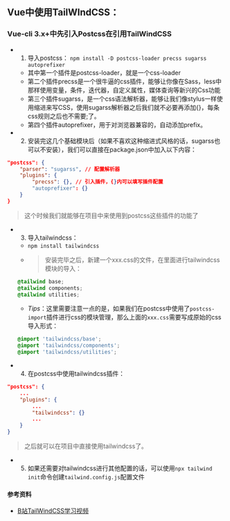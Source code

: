 ## Vue中使用TailWIndCSS：
### Vue-cli 3.x+中先引入Postcss在引用TailWindCSS
- 1. 导入postcss：
`npm install -D postcss-loader precss sugarss autoprefixer`
    - 其中第一个插件是postcss-loader，就是一个css-loader
    - 第二个插件precss是一个很牛逼的css插件，能够让你像在Sass，less中那样使用变量，条件，迭代器，自定义属性，媒体查询等新兴的Css功能
    - 第三个插件sugarss，是一个css语法解析器，能够让我们像stylus一样使用缩进来写CSS，使用sugarss解析器之后我们就不必要再添加{}，每条css规则之后也不需要;了。
    - 第四个插件autoprefixer，用于对浏览器兼容的，自动添加prefix。
- 2. 安装完这几个基础模块后（如果不喜欢这种缩进式风格的话，sugarss也可以不安装），我们可以直接在package.json中加入以下内容：
```json
"postcss": {
    "parser": "sugarss", // 配置解析器
    "plugins": {
        "precss": {}, // 引入插件，{}内可以填写插件配置
        "autoprefixer": {}
    }
}
```
> 这个时候我们就能够在项目中来使用到postcss这些插件的功能了

- 3. 导入tailwindcss：
    - `npm install tailwindcss`
    - > 安装完毕之后，新建一个xxx.css的文件，在里面进行tailwindcss模块的导入：
    
    ```css
    @tailwind base;
    @tailwind components;
    @tailwind utilities;
    ```
    -  *Tips*：这里需要注意一点的是，如果我们在postcss中使用了`postcss-import`插件进行css的模块管理，那么上面的`xxx.css`需要写成原始的css导入形式：
    ```css
    @import 'tailwindcss/base';
    @import 'tailwindcss/components';
    @import 'tailwindcss/utilities';
    ```
    
- 4. 在postcss中使用tailwindcss插件：
```json
"postcss": {
    ...
    "plugins": {
        ...
        "tailwindcss": {}
        ...
    }
}
```
> 之后就可以在项目中直接使用tailwindcss了。

- 5. 如果还需要对tailwindcss进行其他配置的话，可以使用`npx tailwind init`命令创建`tailwind.config.js`配置文件


#### 参考资料
- [B站TailWindCSS学习视频](https://www.bilibili.com/video/BV18J411y7xj?from=search&seid=11864768838841588462)